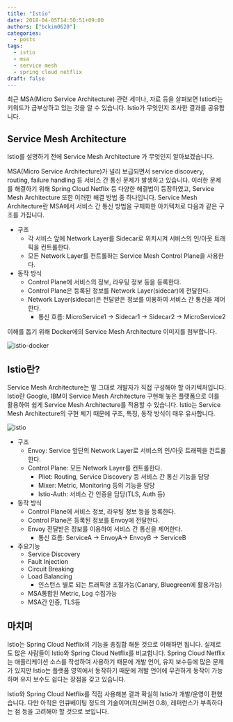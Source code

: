 ```yaml
---
title: "Istio"
date: 2018-04-05T14:50:51+09:00
authors: ["bckim0620"]
categories:
  - posts
tags:
  - istio
  - msa
  - service mesh
  - spring cloud netflix
draft: false
---
```


최근 MSA(Micro Service Architecture) 관련 세미나, 자료 등을 살펴보면 Istio라는 키워드가 급부상하고 있는 것을 알 수 있습니다. 
Istio가 무엇인지 조사한 결과를 공유합니다.

## Service Mesh Architecture
Istio를 설명하기 전에 Service Mesh Architecture 가 무엇인지 알아보겠습니다.

MSA(Micro Service Architecture)가 널리 보급되면서 service discovery, routing, failure handling 등 서비스 간 통신 문제가 발생하고 있습니다. 
이러한 문제를 해결하기 위해 Spring Cloud Netflix 등 다양한 해결법이 등장하였고, Service Mesh Architecture 또한 이러한 해결 방법 중 하나입니다.
Service Mesh Architecture란 MSA에서 서비스 간 통신 방법을 구체화한 아키텍처로 다음과 같은 구조를 가집니다.

- 구조
    - 각 서비스 앞에 Network Layer를 Sidecar로 위치시켜 서비스의 인/아웃 트래픽을 컨트롤한다.
    - 모든 Network Layer를 컨트롤하는 Service Mesh Control Plane을 사용한다.
- 동작 방식
    - Control Plane에 서비스의 정보, 라우팅 정보 등을 등록한다.
    - Control Plane은 등록된 정보를 Network Layer(sidecar)에 전달한다.
    - Network Layer(sidecar)은 전달받은 정보를 이용하여 서비스 간 통신을 제어한다.
        - 통신 흐름: MicroService1 -> Sidecar1 -> Sidecar2 -> MicroService2

이해를 돕기 위해 Docker에의 Service Mesh Architecture 이미지를 첨부합니다.  

![istio-docker](isto-docker.png)

## Istio란?
Service Mesh Architecture는 말 그대로 개발자가 직접 구성해야 할 아키텍처입니다. 
Istio란 Google, IBM이 Service Mesh Architecture 구현해 놓은 플랫폼으로 이를 활용하여 쉽게 Service Mesh Architecture를 적용할 수 있습니다.
Istio는 Service Mesh Architecture의 구현 체기 때문에 구조, 특징, 동작 방식이 매우 유사합니다.

![istio](istio.png)

- 구조
    - Envoy: Service 앞단의 Network Layer로 서비스의 인/아웃 트래픽을 컨트롤한다.
    - Control Plane: 모든 Network Layer를 컨트롤한다.
        - Pliot: Routing, Service Discovery 등 서비스 간 통신 기능을 담당
        - Mixer: Metric, Monitoring 등의 기능을 담당
        - Istio-Auth: 서비스 간 인증을 담당(TLS, Auth 등)
- 동작 방식
    - Control Plane에 서비스 정보, 라우팅 정보 등을 등록한다.
    - Control Plane은 등록된 정보를 Envoy에 전달한다.
    - Envoy 전달받은 정보를 이용하여 서비스 간 통신을 제어한다.
        - 통신 흐름: ServiceA -> EnvoyA-> EnvoyB -> ServiceB
- 주요기능
    - Service Discovery
    - Fault Injection
    - Circuit Breaking
    - Load Balancing
        - 인스턴스 별로 되는 트래픽양 조절가능(Canary, Bluegreen에 활용가능)
    - MSA통합된 Metric, Log 수집가능
    - MSA간 인증, TLS등

## 마치며
Istio는 Spring Cloud Netflix의 기능을 총집합 해둔 것으로 이해하면 됩니다.
실제로도 많은 사람들이 Istio와 Spring Cloud Netflix를 비교합니다.
Spring Cloud Netflix는 애플리케이션 소스를 작성하여 사용하기 때문에 개발 언어, 유지 보수등에 많은 문제가 있지만 Istio는 플랫폼 영역에서 동작하기 때문에 개발 언어에 무관하게 동작이 가능하며 유지 보수도 쉽다는 장점을 갖고 있습니다.

Istio와 Spring Cloud Netflix를 직접 사용해본 결과 확실히 Istio가 개발/운영이 편했습니다.
다만 아직은 인큐베이팅 정도의 기술이며(최신버전 0.8), 레퍼런스가 부족하다는 점 등을 고려해야 할 것으로 보입니다.  
